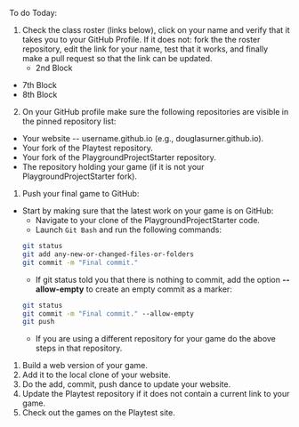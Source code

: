 To do Today:

1. Check the class roster (links below), click on your name and verify that it takes you to your GitHub Profile. If it does not: fork the the roster repository, edit the link for your name, test that it works, and finally make a pull request so that the link can be updated.
    - 2nd Block
  - 7th Block
  - 8th Block
2. On your GitHub profile make sure the following repositories are visible in the pinned repository list:
  - Your website -- username.github.io (e.g., douglasurner.github.io).
  - Your fork of the Playtest repository.
  - Your fork of the PlaygroundProjectStarter repository.
  - The repository holding your game (if it is not your PlaygroundProjectStarter fork).
1. Push your final game to GitHub:
  - Start by making sure that the latest work on your game is on GitHub:
    + Navigate to your clone of the PlaygroundProjectStarter code.
    + Launch `Git Bash` and run the following commands:
    ``` bash
    git status
    git add any-new-or-changed-files-or-folders
    git commit -m "Final commit."
    ```
    + If git status told you that there is nothing to commit, add the option **--allow-empty** to create an empty commit as a marker:
    ``` bash
    git status
    git commit -m "Final commit." --allow-empty
    git push
    ```
    + If you are using a different repository for your game do the above steps in that repository.
1. Build a web version of your game.
1. Add it to the local clone of your website.
1. Do the add, commit, push dance to update your website.
1. Update the Playtest repository if it does not contain a current link to your game.
1. Check out the games on the Playtest site.
